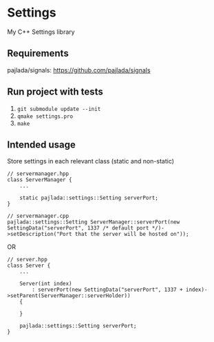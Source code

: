 # Settings
My C++ Settings library

## Requirements
pajlada/signals: https://github.com/pajlada/signals

## Run project with tests
1. `git submodule update --init`
2. `qmake settings.pro`
3. `make`

## Intended usage
Store settings in each relevant class (static and non-static)

```
// servermanager.hpp
class ServerManager {
    ...

    static pajlada::settings::Setting serverPort;
}

// servermanager.cpp
pajlada::settings::Setting ServerManager::serverPort(new SettingData("serverPort", 1337 /* default port */)->setDescription("Port that the server will be hosted on"));
```

OR

```
// server.hpp
class Server {
    ...

    Server(int index)
        : serverPort(new SettingData("serverPort", 1337 + index)->setParent(ServerManager::serverHolder))
    {

    }

    pajlada::settings::Setting serverPort;
}
```
